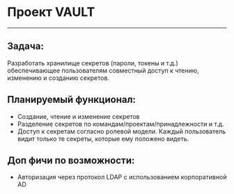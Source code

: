 # Проект VAULT

---

## Задача:
Разработать хранилище секретов (пароли, токены и т.д.)
обеспечивающее пользователям совместный доступ к чтению, изменению и созданию секретов.

## Планируемый функционал:
* Создание, чтение и изменение секретов
* Разделение секретов по командам/проектам/принадлежности и т.д.
* Доступ к секретам согласно ролевой модели.
Каждый пользователь видит только те секреты, которые ему положено видеть.

## Доп фичи по возможности:
* Авторизация через протокол LDAP с использованием корпоративной AD
